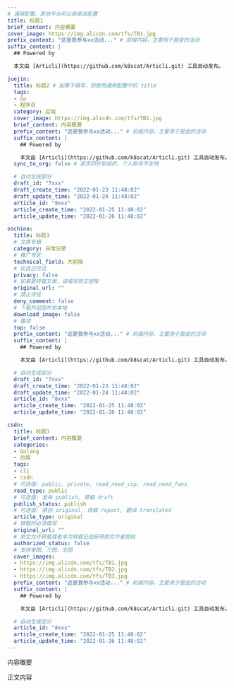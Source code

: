 ```yaml
---
# 通用配置，其他平台可以继承该配置
title: 标题1
brief_content: 内容概要
cover_image: https://img.alicdn.com/tfs/TB1.jpg
prefix_content: "这是我参与xx活动..." # 前缀内容，主要用于掘金的活动
suffix_content: |
  ## Powered by

  本文由 [Articli](https://github.com/k8scat/Articli.git) 工具自动发布。

juejin:
  title: 标题2 # 如果不填写，则使用通用配置中的 title
  tags:
  - Go
  - 程序员
  category: 后端
  cover_image: https://img.alicdn.com/tfs/TB1.jpg
  brief_content: 内容概要
  prefix_content: "这是我参与xx活动..." # 前缀内容，主要用于掘金的活动
  suffix_content: |
    ## Powered by

    本文由 [Articli](https://github.com/k8scat/Articli.git) 工具自动发布。
  sync_to_org: false # 是否同步到组织，个人账号不支持

  # 自动生成部分
  draft_id: "7xxx"
  draft_create_time: "2022-01-23 11:48:02"
  draft_update_time: "2022-01-24 11:48:02"
  article_id: "8xxx"
  article_create_time: "2022-01-25 11:48:02"
  article_update_time: "2022-01-26 11:48:02"

oschina:
  title: 标题3
  # 文章专辑
  category: 日常记录
  # 推广专区
  technical_field: 大前端
  # 仅自己可见
  privacy: false
  # 如果是转载文章，请填写原文链接
  original_url: ""
  # 禁止评论
  deny_comment: false
  # 下载外站图片到本地
  download_image: false
  # 置顶
  top: false
  prefix_content: "这是我参与xx活动..." # 前缀内容，主要用于掘金的活动
  suffix_content: |
    ## Powered by

    本文由 [Articli](https://github.com/k8scat/Articli.git) 工具自动发布。

  # 自动生成部分
  draft_id: "7xxx"
  draft_create_time: "2022-01-23 11:48:02"
  draft_update_time: "2022-01-24 11:48:02"
  article_id: "8xxx"
  article_create_time: "2022-01-25 11:48:02"
  article_update_time: "2022-01-26 11:48:02"

csdn:
  title: 标题3
  brief_content: 内容概要
  categories:
  - Golang
  - 后端
  tags:
  - cli
  - csdn
  # 可选值: public, private, read_need_vip, read_need_fans
  read_type: public
  # 可选值: 发布 publish, 草稿 draft
  publish_status: publish
  # 可选值: 原创 original, 转载 repost, 翻译 translated
  article_type: original
  # 转载时必须填写
  original_url: ""
  # 原文允许转载或者本次转载已经获得原文作者授权
  authorized_status: false
  # 支持单图、三图、无图
  cover_images:
  - https://img.alicdn.com/tfs/TB1.jpg
  - https://img.alicdn.com/tfs/TB2.jpg
  - https://img.alicdn.com/tfs/TB3.jpg
  prefix_content: "这是我参与xx活动..." # 前缀内容，主要用于掘金的活动
  suffix_content: |
    ## Powered by

    本文由 [Articli](https://github.com/k8scat/Articli.git) 工具自动发布。

  # 自动生成部分
  article_id: "8xxx"
  article_create_time: "2022-01-25 11:48:02"
  article_update_time: "2022-01-26 11:48:02"
---
```


内容概要

<!-- more -->

正文内容

